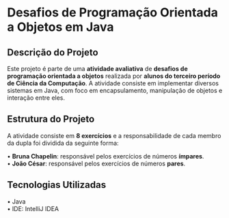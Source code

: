 # Desafios de Programação Orientada a Objetos em Java

## Descrição do Projeto

Este projeto é parte de uma **atividade avaliativa** de **desafios de programação orientada a objetos** realizada por **alunos do terceiro período de Ciência da Computação**. A atividade consiste em implementar diversos sistemas em Java, com foco em encapsulamento, manipulação de objetos e interação entre eles.

## Estrutura do Projeto

A atividade consiste em **8 exercícios** e a responsabilidade de cada membro da dupla foi dividida da seguinte forma:

• **Bruna Chapelin**: responsável pelos exercícios de números **ímpares**. <br>
• **João César**: responsável pelos exercícios de números **pares**.

## Tecnologias Utilizadas

• Java <br>
• IDE: IntelliJ IDEA
